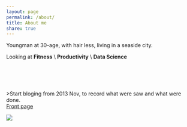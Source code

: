 ```yaml
---
layout: page
permalink: /about/
title: About me
share: true
---
```



Youngman at 30-age, with hair less, living in a seaside city. 

Looking at **Fitness**  \ **Productivity**  \ **Data Science**  

<br>
<br>
<br>
<br>
>Start bloging from 2013 Nov, to record what were saw and what were done.

<br>


<div markdown="0"><a href="http://lucascao.github.io/index" class="btn btn-info">Front page</a></div>

![](http://lucascao.github.io/DSC02407.JPG)